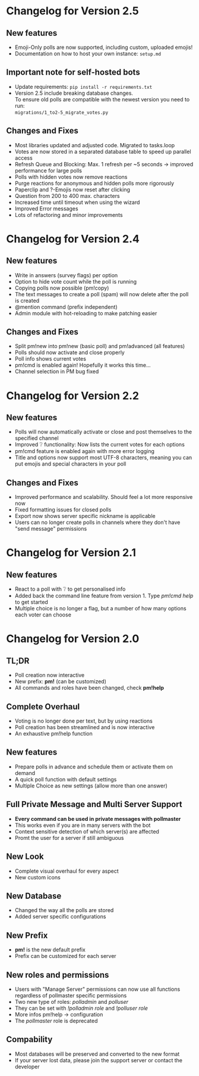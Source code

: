 # Changelog for Version 2.5

## New features
- Emoji-Only polls are now supported, including custom, uploaded emojis!
- Documentation on how to host your own instance: `setup.md`

## Important note for self-hosted bots
- Update requirements: `pip install -r requirements.txt`
- Version 2.5 include breaking database changes.<br />
To ensure old polls are compatible with the newest version you need to run:<br />
`migrations/1_to2-5_migrate_votes.py`

## Changes and Fixes
- Most libraries updated and adjusted code. Migrated to tasks.loop
- Votes are now stored in a separated database table to speed up parallel access
- Refresh Queue and Blocking: Max. 1 refresh per ~5 seconds -> improved performance for large polls
- Polls with hidden votes now remove reactions
- Purge reactions for anonymous and hidden polls more rigorously
- Paperclip and ?-Emojis now reset after clicking
- Question from 200 to 400 max. characters
- Increased time until timeout when using the wizard
- Improved Error messages
- Lots of refactoring and minor improvements
# Changelog for Version 2.4

## New features
- Write in answers (survey flags) per option
- Option to hide vote count while the poll is running
- Copying polls now possible (pm!copy)
- The text messages to create a poll (spam) will now delete after the poll is created
- @mention command (prefix independent)
- Admin module with hot-reloading to make patching easier

## Changes and Fixes
- Split pm!new into pm!new (basic poll) and pm!advanced (all features)
- Polls should now activate and close properly
- Poll info shows current votes
- pm!cmd is enabled again! Hopefully it works this time...
- Channel selection in PM bug fixed


# Changelog for Version 2.2

## New features
- Polls will now automatically activate or close and post themselves to the specified channel
- Improved ❔ functionality: Now lists the current votes for each options
- pm!cmd feature is enabled again with more error logging
- Title and options now support most UTF-8 characters, meaning you can put emojis and special characters in your poll

## Changes and Fixes
- Improved performance and scalability. Should feel a lot more responsive now
- Fixed formatting issues for closed polls
- Export now shows server specific nickname is applicable
- Users can no longer create polls in channels where they don't have "send message" permissions


# Changelog for Version 2.1

## New features
- React to a poll with ❔ to get personalised info
- Added back the command line feature from version 1. Type *pm!cmd help* to get started
- Multiple choice is no longer a flag, but a number of how many options each voter can choose 

# Changelog for Version 2.0

## TL;DR
- Poll creation now interactive
- New prefix: **pm!** (can be customized)
- All commands and roles have been changed, check **pm!help**

## Complete Overhaul
- Voting is no longer done per text, but by using reactions
- Poll creation has been streamlined and is now interactive
- An exhaustive pm!help function

## New features
- Prepare polls in advance and schedule them or activate them on demand
- A quick poll function with default settings
- Multiple Choice as new settings (allow more than one answer)

## Full Private Message and Multi Server Support
- **Every command can be used in private messages with pollmaster**
- This works even if you are in many servers with the bot
- Context sensitive detection of which server(s) are affected
- Promt the user for a server if still ambiguous

## New Look
- Complete visual overhaul for every aspect
- New custom icons

## New Database
- Changed the way all the polls are stored
- Added server specific configurations 

## New Prefix
- **pm!** is the new default prefix
- Prefix can be customized for each server

## New roles and permissions
- Users with "Manage Server" permissions can now use all functions regardless of pollmaster specific permissions
- Two new type of roles: *polladmin* and *polluser*
- They can be set with *!polladmin role* and *!polluser role*
- More infos pm!help -> configuration
- The *pollmaster* role is deprecated

## Compability
- Most databases will be preserved and converted to the new format
- If your server lost data, please join the support server or contact the developer
